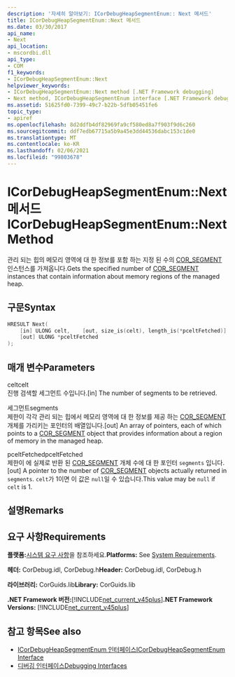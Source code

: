 ```yaml
---
description: '자세히 알아보기: ICorDebugHeapSegmentEnum:: Next 메서드'
title: ICorDebugHeapSegmentEnum::Next 메서드
ms.date: 03/30/2017
api_name:
- Next
api_location:
- mscordbi.dll
api_type:
- COM
f1_keywords:
- ICorDebugHeapSegmentEnum::Next
helpviewer_keywords:
- ICorDebugHeapSegmentEnum::Next method [.NET Framework debugging]
- Next method, ICorDebugHeapSegmentEnum interface [.NET Framework debugging]
ms.assetid: 51625fd0-7399-49c7-b22b-5dfb05451fe6
topic_type:
- apiref
ms.openlocfilehash: 8d2ddfb4df82969fa9cf580ed8a7f903f9d6c260
ms.sourcegitcommit: ddf7edb67715a5b9a45e3dd44536dabc153c1de0
ms.translationtype: MT
ms.contentlocale: ko-KR
ms.lasthandoff: 02/06/2021
ms.locfileid: "99803678"
---
```

# <a name="icordebugheapsegmentenumnext-method"></a><span data-ttu-id="d7dba-103">ICorDebugHeapSegmentEnum::Next 메서드</span><span class="sxs-lookup"><span data-stu-id="d7dba-103">ICorDebugHeapSegmentEnum::Next Method</span></span>

<span data-ttu-id="d7dba-104">관리 되는 힙의 메모리 영역에 대 한 정보를 포함 하는 지정 된 수의 [COR_SEGMENT](cor-segment-structure.md) 인스턴스를 가져옵니다.</span><span class="sxs-lookup"><span data-stu-id="d7dba-104">Gets the specified number of [COR_SEGMENT](cor-segment-structure.md) instances that contain information about memory regions of the managed heap.</span></span>  
  
## <a name="syntax"></a><span data-ttu-id="d7dba-105">구문</span><span class="sxs-lookup"><span data-stu-id="d7dba-105">Syntax</span></span>  
  
```cpp  
HRESULT Next(  
    [in] ULONG celt,    [out, size_is(celt), length_is(*pceltFetched)] COR_SEGMENT segments[],
    [out] ULONG *pceltFetched  
);  
```  
  
## <a name="parameters"></a><span data-ttu-id="d7dba-106">매개 변수</span><span class="sxs-lookup"><span data-stu-id="d7dba-106">Parameters</span></span>  

 <span data-ttu-id="d7dba-107">celt</span><span class="sxs-lookup"><span data-stu-id="d7dba-107">celt</span></span>  
 <span data-ttu-id="d7dba-108">진행 검색할 세그먼트 수입니다.</span><span class="sxs-lookup"><span data-stu-id="d7dba-108">[in] The number of segments to be retrieved.</span></span>  
  
 <span data-ttu-id="d7dba-109">세그먼트</span><span class="sxs-lookup"><span data-stu-id="d7dba-109">segments</span></span>  
 <span data-ttu-id="d7dba-110">제한이 각각 관리 되는 힙에서 메모리 영역에 대 한 정보를 제공 하는 [COR_SEGMENT](cor-segment-structure.md) 개체를 가리키는 포인터의 배열입니다.</span><span class="sxs-lookup"><span data-stu-id="d7dba-110">[out] An array of pointers, each of which points to a [COR_SEGMENT](cor-segment-structure.md) object that provides information about a region of memory in the managed heap.</span></span>  
  
 <span data-ttu-id="d7dba-111">pceltFetched</span><span class="sxs-lookup"><span data-stu-id="d7dba-111">pceltFetched</span></span>  
 <span data-ttu-id="d7dba-112">제한이 에 실제로 반환 된 [COR_SEGMENT](cor-segment-structure.md) 개체 수에 대 한 포인터 `segments` 입니다.</span><span class="sxs-lookup"><span data-stu-id="d7dba-112">[out] A pointer to the number of [COR_SEGMENT](cor-segment-structure.md) objects actually returned in `segments`.</span></span> <span data-ttu-id="d7dba-113">`celt`가 1이면 이 값은 `null`일 수 있습니다.</span><span class="sxs-lookup"><span data-stu-id="d7dba-113">This value may be `null` if `celt` is 1.</span></span>  
  
## <a name="remarks"></a><span data-ttu-id="d7dba-114">설명</span><span class="sxs-lookup"><span data-stu-id="d7dba-114">Remarks</span></span>  
  
## <a name="requirements"></a><span data-ttu-id="d7dba-115">요구 사항</span><span class="sxs-lookup"><span data-stu-id="d7dba-115">Requirements</span></span>  

 <span data-ttu-id="d7dba-116">**플랫폼:**[시스템 요구 사항](../../get-started/system-requirements.md)을 참조하세요.</span><span class="sxs-lookup"><span data-stu-id="d7dba-116">**Platforms:** See [System Requirements](../../get-started/system-requirements.md).</span></span>  
  
 <span data-ttu-id="d7dba-117">**헤더:** CorDebug.idl, CorDebug.h</span><span class="sxs-lookup"><span data-stu-id="d7dba-117">**Header:** CorDebug.idl, CorDebug.h</span></span>  
  
 <span data-ttu-id="d7dba-118">**라이브러리:** CorGuids.lib</span><span class="sxs-lookup"><span data-stu-id="d7dba-118">**Library:** CorGuids.lib</span></span>  
  
 <span data-ttu-id="d7dba-119">**.NET Framework 버전:**[!INCLUDE[net_current_v45plus](../../../../includes/net-current-v45plus-md.md)]</span><span class="sxs-lookup"><span data-stu-id="d7dba-119">**.NET Framework Versions:** [!INCLUDE[net_current_v45plus](../../../../includes/net-current-v45plus-md.md)]</span></span>  
  
## <a name="see-also"></a><span data-ttu-id="d7dba-120">참고 항목</span><span class="sxs-lookup"><span data-stu-id="d7dba-120">See also</span></span>

- [<span data-ttu-id="d7dba-121">ICorDebugHeapSegmentEnum 인터페이스</span><span class="sxs-lookup"><span data-stu-id="d7dba-121">ICorDebugHeapSegmentEnum Interface</span></span>](icordebugheapsegmentenum-interface.md)
- [<span data-ttu-id="d7dba-122">디버깅 인터페이스</span><span class="sxs-lookup"><span data-stu-id="d7dba-122">Debugging Interfaces</span></span>](debugging-interfaces.md)
